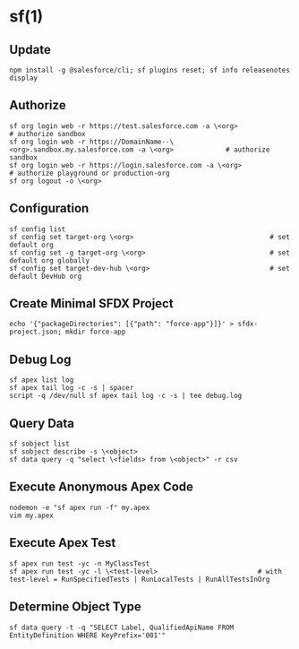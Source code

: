 # sf(1)

## Update

    npm install -g @salesforce/cli; sf plugins reset; sf info releasenotes display

## Authorize

    sf org login web -r https://test.salesforce.com -a \<org>                                      # authorize sandbox
    sf org login web -r https://DomainName--\<org>.sandbox.my.salesforce.com -a \<org>             # authorize sandbox
    sf org login web -r https://login.salesforce.com -a \<org>                                     # authorize playground or production-org
    sf org logout -o \<org>

## Configuration

    sf config list
    sf config set target-org \<org>                                  # set default org
    sf config set -g target-org \<org>                               # set default org globally
    sf config set target-dev-hub \<org>                              # set default DevHub org

## Create Minimal SFDX Project

    echo '{"packageDirectories": [{"path": "force-app"}]}' > sfdx-project.json; mkdir force-app

## Debug Log

    sf apex list log
    sf apex tail log -c -s | spacer
    script -q /dev/null sf apex tail log -c -s | tee debug.log

## Query Data

    sf sobject list
    sf sobject describe -s \<object>
    sf data query -q "select \<fields> from \<object>" -r csv

## Execute Anonymous Apex Code

    nodemon -e "sf apex run -f" my.apex
    vim my.apex

## Execute Apex Test

    sf apex run test -yc -n MyClassTest
    sf apex run test -yc -l \<test-level>                         # with test-level = RunSpecifiedTests | RunLocalTests | RunAllTestsInOrg

## Determine Object Type

    sf data query -t -q "SELECT Label, QualifiedApiName FROM EntityDefinition WHERE KeyPrefix='001'"
